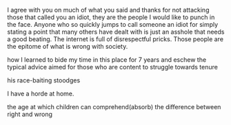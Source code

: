 I agree with you on much of what you said and thanks for not attacking those that called you an idiot, they are the people I would like to punch in the face. Anyone who so quickly jumps to call someone an idiot for simply stating a point that many others have dealt with is just an asshole that needs a good beating. The internet is full of disrespectful pricks. Those people are the epitome of what is wrong with society.


how I learned to bide my time in this place for 7 years and eschew the typical advice aimed for those who are content to struggle towards tenure

his race-baiting stoodges

I have a horde at home.

the age at which children can comprehend(absorb) the difference between right and wrong
